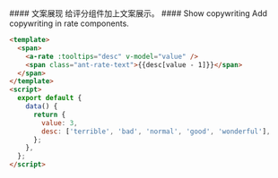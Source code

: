 <cn>
#### 文案展现
给评分组件加上文案展示。
</cn>

<us>
#### Show copywriting
Add copywriting in rate components.
</us>

```html
<template>
  <span>
    <a-rate :tooltips="desc" v-model="value" />
    <span class="ant-rate-text">{{desc[value - 1]}}</span>
  </span>
</template>
<script>
  export default {
    data() {
      return {
        value: 3,
        desc: ['terrible', 'bad', 'normal', 'good', 'wonderful'],
      };
    },
  };
</script>
```
